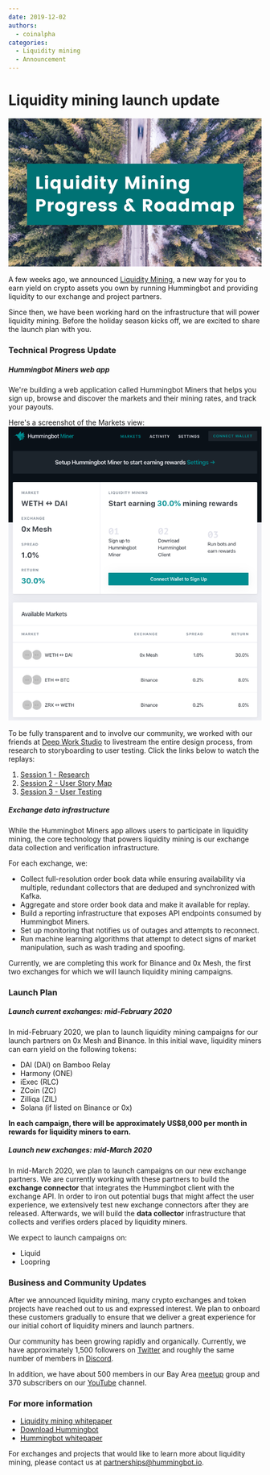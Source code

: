 ```yaml
---
date: 2019-12-02
authors:
  - coinalpha
categories:
  - Liquidity mining
  - Announcement
---
```



# Liquidity mining launch update

![cover](cover.png)

A few weeks ago, we announced [Liquidity Mining](../2019-11-liquidity-mining/index.md), a new way for you to earn yield on crypto assets you own by running Hummingbot and providing liquidity to our exchange and project partners.

Since then, we have been working hard on the infrastructure that will power liquidity mining. Before the holiday season kicks off, we are excited to share the launch plan with you.

<!-- more -->

### Technical Progress Update

##### Hummingbot Miners web app

We're building a web application called Hummingbot Miners that helps you sign up, browse and discover the markets and their mining rates, and track your payouts.

Here's a screenshot of the Markets view:
![](ux.png)


To be fully transparent and to involve our community, we worked with our friends at [Deep Work Studio](https://deepwork.studio/) to livestream the entire design process, from research to storyboarding to user testing. Click the links below to watch the replays:

1. [Session 1 - Research](https://youtu.be/N46nOYcdKEw)
2. [Session 2 - User Story Map](https://youtu.be/d64aQHvmPYY)
3. [Session 3 - User Testing](https://youtu.be/OmS8BkKSQMo)


##### Exchange data infrastructure

While the Hummingbot Miners app allows users to participate in liquidity mining, the core technology that powers liquidity mining is our exchange data collection and verification infrastructure.

For each exchange, we:

* Collect full-resolution order book data while ensuring availability via multiple, redundant collectors that are deduped and synchronized with Kafka.
* Aggregate and store order book data and make it available for replay.
* Build a reporting infrastructure that exposes API endpoints consumed by Hummingbot Miners.
* Set up monitoring that notifies us of outages and attempts to reconnect.
* Run machine learning algorithms that attempt to detect signs of market manipulation, such as wash trading and spoofing.

Currently, we are completing this work for Binance and 0x Mesh, the first two exchanges for which we will launch liquidity mining campaigns.

### Launch Plan

##### Launch current exchanges: mid-February 2020
In mid-February 2020, we plan to launch liquidity mining campaigns for our launch partners on 0x Mesh and Binance. In this initial wave, liquidity miners can earn yield on the following tokens:

* DAI (DAI) on Bamboo Relay
* Harmony (ONE)
* iExec (RLC)
* ZCoin (ZC)
* Zilliqa (ZIL)
* Solana (if listed on Binance or 0x)

**In each campaign, there will be approximately US$8,000 per month in rewards for liquidity miners to earn.**

##### Launch new exchanges: mid-March 2020

In mid-March 2020, we plan to launch campaigns on our new exchange partners. We are currently working with these partners to build the **exchange connector** that integrates the Hummingbot client with the exchange API. In order to iron out potential bugs that might affect the user experience, we extensively test new exchange connectors after they are released. Afterwards, we will build the **data collector** infrastructure that collects and verifies orders placed by liquidity miners.

We expect to launch campaigns on:

* Liquid
* Loopring

### Business and Community Updates
After we announced liquidity mining, many crypto exchanges and token projects have reached out to us and expressed interest. We plan to onboard these customers gradually to ensure that we deliver a great experience for our initial cohort of liquidity miners and launch partners.

Our community has been growing rapidly and organically. Currently, we have approximately 1,500 followers on [Twitter](https://twitter.com/hummingbot_io) and roughly the same number of members in [Discord](http://discord.hummingbot.io/).

In addition, we have about 500 members in our Bay Area [meetup](https://www.meetup.com/BayCrypto/) group and 370 subscribers on our [YouTube](https://www.youtube.com/channel/UCxzzdEnDRbylLMWmaMjywOA) channel.


### For more information
- [Liquidity mining whitepaper](../../../liquidity-mining.pdf)
- [Download Hummingbot](https://github.com/hummingbot/hummingbot)
- [Hummingbot whitepaper](../../../hummingbot.pdf)

For exchanges and projects that would like to learn more about liquidity mining, please contact us at [partnerships@hummingbot.io](mailto:partnerships@hummingbot.io).
